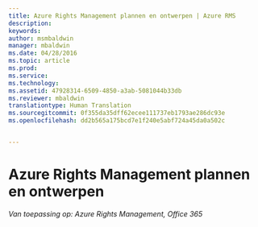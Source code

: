 ```yaml
---
title: Azure Rights Management plannen en ontwerpen | Azure RMS
description: 
keywords: 
author: msmbaldwin
manager: mbaldwin
ms.date: 04/28/2016
ms.topic: article
ms.prod: 
ms.service: 
ms.technology: 
ms.assetid: 47928314-6509-4850-a3ab-5081044b33db
ms.reviewer: mbaldwin
translationtype: Human Translation
ms.sourcegitcommit: 0f355da35dff62ecee111737eb1793ae286dc93e
ms.openlocfilehash: dd2b565a175bcd7e1f240e5abf724a45da0a502c


---
```


# Azure Rights Management plannen en ontwerpen

*Van toepassing op: Azure Rights Management, Office 365*




<!--HONumber=Jul16_HO3-->


